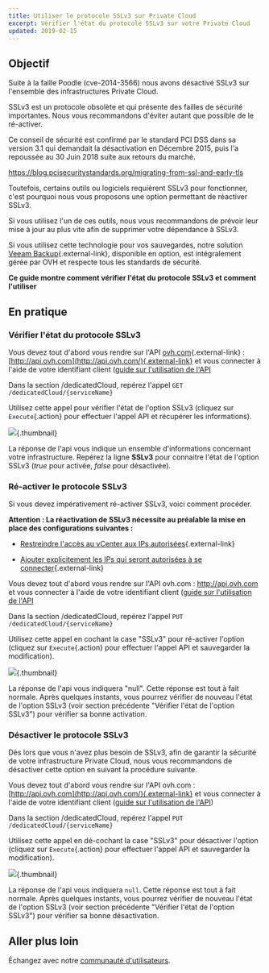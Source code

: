 ```yaml
---
title: Utiliser le protocole SSLv3 sur Private Cloud
excerpt: Vérifier l'état du protocole SSLv3 sur votre Private Cloud
updated: 2019-02-15
---
```


## Objectif

Suite à la faille Poodle (cve-2014-3566) nous avons désactivé SSLv3 sur l'ensemble des infrastructures Private Cloud.

SSLv3 est un protocole obsolète et qui présente des failles de sécurité importantes. Nous vous recommandons d'éviter autant que possible de le ré-activer.

Ce conseil de sécurité est confirmé par le standard PCI DSS dans sa version 3.1 qui demandait la désactivation en Décembre 2015, puis l'a repoussée au 30 Juin 2018 suite aux retours du marché.

<https://blog.pcisecuritystandards.org/migrating-from-ssl-and-early-tls>

Toutefois, certains outils ou logiciels requièrent SSLv3 pour fonctionner, c'est pourquoi nous vous proposons une option permettant de réactiver SSLv3.

Si vous utilisez l'un de ces outils, nous vous recommandons de prévoir leur mise à jour au plus vite afin de supprimer votre dépendance à SSLv3.

Si vous utilisez cette technologie pour vos sauvegardes, notre solution [Veeam Backup](https://www.ovh.com/fr/private-cloud/options/veeam.xml){.external-link}, disponible en option, est intégralement gérée par OVH et respecte tous les standards de sécurité.

**Ce guide montre comment vérifier l'état du protocole SSLv3 et comment l'utiliser**

## En pratique

### Vérifier l'état du protocole SSLv3

Vous devez tout d'abord vous rendre sur l'API [ovh.com](http://ovh.com){.external-link} : [http://api.ovh.com](http://api.ovh.com/){.external-link} et vous connecter à l'aide de votre identifiant client ([guide sur l'utilisation de l'API](/pages/hosted_private_cloud/hosted_private_cloud_powered_by_vmware/connexion_a_l_api_ovh)

Dans la section /dedicatedCloud, repérez l'appel `GET /dedicatedCloud/{serviceName}`

Utilisez cette appel pour vérifier l'état de l'option SSLv3 (cliquez sur `Execute`{.action} pour effectuer l'appel API et récupérer les informations).

![](images/get_service.png){.thumbnail}

La réponse de l'api vous indique un ensemble d'informations concernant votre infrastructure. Repérez la ligne **SSLv3** pour connaitre l'état de l'option SSLv3 (*true* pour activée, *false* pour désactivée).

### Ré-activer le protocole SSLv3

Si vous devez impérativement ré-activer SSLv3, voici comment procéder.

**Attention : La réactivation de SSLv3 nécessite au préalable la mise en place des configurations suivantes :**

- [Restreindre l'accès au vCenter aux IPs autorisées](/pages/hosted_private_cloud/hosted_private_cloud_powered_by_vmware/manager_ovh_private_cloud#securite){.external-link}

- [Ajouter explicitement les IPs qui seront autorisées à se connecter](/pages/hosted_private_cloud/hosted_private_cloud_powered_by_vmware/manager_ovh_private_cloud#securite){.external-link}

Vous devez tout d'abord vous rendre sur l'API ovh.com : <http://api.ovh.com> et vous connecter à l'aide de votre identifiant client ([guide sur l'utilisation de l'API](/pages/hosted_private_cloud/hosted_private_cloud_powered_by_vmware/connexion_a_l_api_ovh)

Dans la section /dedicatedCloud, repérez l'appel `PUT /dedicatedCloud/{serviceName}`

Utilisez cette appel en cochant la case "SSLv3" pour ré-activer l'option (cliquez sur `Execute`{.action} pour effectuer l'appel API et sauvegarder la modification).

![](images/put_service_name_description.png){.thumbnail}

La réponse de l'api vous indiquera "null". Cette réponse est tout à fait normale. Après quelques instants, vous pourrez vérifier de nouveau l'état de l'option SSLv3 (voir section précédente "Vérifier l'état de l'option SSLv3") pour vérifier sa bonne activation.

### Désactiver le protocole SSLv3

Dès lors que vous n'avez plus besoin de SSLv3, afin de garantir la sécurité de votre infrastructure Private Cloud, nous vous recommandons de désactiver cette option en suivant la procédure suivante.

Vous devez tout d'abord vous rendre sur l'API ovh.com : [http://api.ovh.com](http://api.ovh.com/){.external-link} et vous connecter à l'aide de votre identifiant client ([guide sur l'utilisation de l'API](/pages/manage_and_operate/api/first-steps))

Dans la section /dedicatedCloud, repérez l'appel `PUT /dedicatedCloud/{serviceName}`

Utilisez cette appel en dé-cochant la case "SSLv3" pour désactiver l'option (cliquez sur `Execute`{.action} pour effectuer l'appel API et sauvegarder la modification).

![](images/put_service_name.png){.thumbnail}

La réponse de l'api vous indiquera `null`. Cette réponse est tout à fait normale. Après quelques instants, vous pourrez vérifier de nouveau l'état de l'option SSLv3 (voir section précédente "Vérifier l'état de l'option SSLv3") pour vérifier sa bonne désactivation.

## Aller plus loin

Échangez avec notre [communauté d'utilisateurs](/links/community).